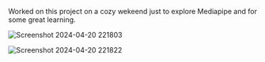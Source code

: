 Worked on this project on a cozy wekeend just to explore Mediapipe and for some great learning. 

![Screenshot 2024-04-20 221803](https://github.com/varunram2001/FitSight1.0-Gym-Tracker-for-efficient-workouts/assets/80676450/49640229-dc96-4af1-b663-27b5c4bbbbc5)

![Screenshot 2024-04-20 221822](https://github.com/varunram2001/FitSight1.0-Gym-Tracker-for-efficient-workouts/assets/80676450/d634e433-6c6a-437b-9356-28cf263d8a9c)
